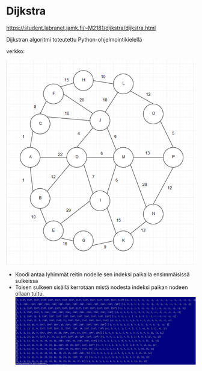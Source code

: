 # Dijkstra
https://student.labranet.jamk.fi/~M2181/dijkstra/dijkstra.html

Dijkstran algoritmi toteutettu Python-ohjelmointikielellä

verkko:

![](verkko.png)

- Koodi antaa lyhimmät reitin nodelle sen indeksi paikalla ensimmäisissä sulkeissa
- Toisen sulkeen sisällä kerrotaan mistä nodesta indeksi paikan nodeen ollaan tultu.
![](result.JPG)
